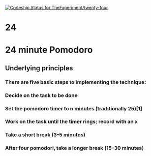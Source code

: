 [ ![Codeship Status for TheExperiment/twenty-four](https://codeship.com/projects/41376bb0-4cb6-0132-e6b0-22cd93d2d61d/status)](https://codeship.com/projects/47204)

24
==

# 24 minute Pomodoro

## Underlying principles
### There are five basic steps to implementing the technique:
### Decide on the task to be done
### Set the pomodoro timer to n minutes (traditionally 25)[1]
### Work on the task until the timer rings; record with an x
### Take a short break (3–5 minutes)
### After four pomodori, take a longer break (15–30 minutes)